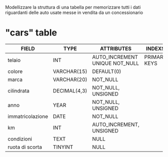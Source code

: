Modellizzare la struttura di una tabella per memorizzare tutti i dati riguardanti delle auto usate messe in vendita da un concessionario


  # "cars" table

|FIELD|TYPE|ATTRIBUTES|INDEXS|
| ------ | ---- | ---------- | ------ |
| telaio| INT| AUTO_INCREMENT UNIQUE NOT_NULL| PRIMARY KEYS|
|colore|VARCHAR(15)|DEFAULT(0)
|marca|VARCHAR(20)|NOT_NULL
|cilindrata|DECIMAL(4,3)|NOT_NULL, UNSIGNED|
|anno| YEAR| NOT_NULL, UNSIGNED|
|immatricolazione| DATE| NOT_NULL|
|km|INT|AUTO_INCREMENT, UNSIGNED|
|condizioni| TEXT| NULL|
|ruota di scorta|TINYINT|NULL|